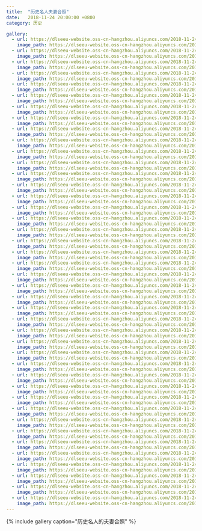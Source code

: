 ```yaml
---
title:  "历史名人夫妻合照"
date:   2018-11-24 20:00:00 +0800
category: 历史

gallery:
  - url: https://dlseeu-website.oss-cn-hangzhou.aliyuncs.com/2018-11-24-%E5%A4%AB%E5%A6%BB%E5%90%88%E5%BD%B1/1.jpg
    image_path: https://dlseeu-website.oss-cn-hangzhou.aliyuncs.com/2018-11-24-%E5%A4%AB%E5%A6%BB%E5%90%88%E5%BD%B1/1.jpg
  - url: https://dlseeu-website.oss-cn-hangzhou.aliyuncs.com/2018-11-24-%E5%A4%AB%E5%A6%BB%E5%90%88%E5%BD%B1/2.jpg
    image_path: https://dlseeu-website.oss-cn-hangzhou.aliyuncs.com/2018-11-24-%E5%A4%AB%E5%A6%BB%E5%90%88%E5%BD%B1/2.jpg
  - url: https://dlseeu-website.oss-cn-hangzhou.aliyuncs.com/2018-11-24-%E5%A4%AB%E5%A6%BB%E5%90%88%E5%BD%B1/3.jpg
    image_path: https://dlseeu-website.oss-cn-hangzhou.aliyuncs.com/2018-11-24-%E5%A4%AB%E5%A6%BB%E5%90%88%E5%BD%B1/3.jpg
  - url: https://dlseeu-website.oss-cn-hangzhou.aliyuncs.com/2018-11-24-%E5%A4%AB%E5%A6%BB%E5%90%88%E5%BD%B1/4.jpg
    image_path: https://dlseeu-website.oss-cn-hangzhou.aliyuncs.com/2018-11-24-%E5%A4%AB%E5%A6%BB%E5%90%88%E5%BD%B1/4.jpg
  - url: https://dlseeu-website.oss-cn-hangzhou.aliyuncs.com/2018-11-24-%E5%A4%AB%E5%A6%BB%E5%90%88%E5%BD%B1/5.jpg
    image_path: https://dlseeu-website.oss-cn-hangzhou.aliyuncs.com/2018-11-24-%E5%A4%AB%E5%A6%BB%E5%90%88%E5%BD%B1/5.jpg
  - url: https://dlseeu-website.oss-cn-hangzhou.aliyuncs.com/2018-11-24-%E5%A4%AB%E5%A6%BB%E5%90%88%E5%BD%B1/6.jpg
    image_path: https://dlseeu-website.oss-cn-hangzhou.aliyuncs.com/2018-11-24-%E5%A4%AB%E5%A6%BB%E5%90%88%E5%BD%B1/6.jpg
  - url: https://dlseeu-website.oss-cn-hangzhou.aliyuncs.com/2018-11-24-%E5%A4%AB%E5%A6%BB%E5%90%88%E5%BD%B1/7.jpg
    image_path: https://dlseeu-website.oss-cn-hangzhou.aliyuncs.com/2018-11-24-%E5%A4%AB%E5%A6%BB%E5%90%88%E5%BD%B1/7.jpg
  - url: https://dlseeu-website.oss-cn-hangzhou.aliyuncs.com/2018-11-24-%E5%A4%AB%E5%A6%BB%E5%90%88%E5%BD%B1/8.jpg
    image_path: https://dlseeu-website.oss-cn-hangzhou.aliyuncs.com/2018-11-24-%E5%A4%AB%E5%A6%BB%E5%90%88%E5%BD%B1/8.jpg
  - url: https://dlseeu-website.oss-cn-hangzhou.aliyuncs.com/2018-11-24-%E5%A4%AB%E5%A6%BB%E5%90%88%E5%BD%B1/9.jpg
    image_path: https://dlseeu-website.oss-cn-hangzhou.aliyuncs.com/2018-11-24-%E5%A4%AB%E5%A6%BB%E5%90%88%E5%BD%B1/9.jpg
  - url: https://dlseeu-website.oss-cn-hangzhou.aliyuncs.com/2018-11-24-%E5%A4%AB%E5%A6%BB%E5%90%88%E5%BD%B1/10.jpg
    image_path: https://dlseeu-website.oss-cn-hangzhou.aliyuncs.com/2018-11-24-%E5%A4%AB%E5%A6%BB%E5%90%88%E5%BD%B1/10.jpg
  - url: https://dlseeu-website.oss-cn-hangzhou.aliyuncs.com/2018-11-24-%E5%A4%AB%E5%A6%BB%E5%90%88%E5%BD%B1/11.jpg
    image_path: https://dlseeu-website.oss-cn-hangzhou.aliyuncs.com/2018-11-24-%E5%A4%AB%E5%A6%BB%E5%90%88%E5%BD%B1/11.jpg
  - url: https://dlseeu-website.oss-cn-hangzhou.aliyuncs.com/2018-11-24-%E5%A4%AB%E5%A6%BB%E5%90%88%E5%BD%B1/12.jpg
    image_path: https://dlseeu-website.oss-cn-hangzhou.aliyuncs.com/2018-11-24-%E5%A4%AB%E5%A6%BB%E5%90%88%E5%BD%B1/12.jpg
  - url: https://dlseeu-website.oss-cn-hangzhou.aliyuncs.com/2018-11-24-%E5%A4%AB%E5%A6%BB%E5%90%88%E5%BD%B1/13.jpg
    image_path: https://dlseeu-website.oss-cn-hangzhou.aliyuncs.com/2018-11-24-%E5%A4%AB%E5%A6%BB%E5%90%88%E5%BD%B1/13.jpg
  - url: https://dlseeu-website.oss-cn-hangzhou.aliyuncs.com/2018-11-24-%E5%A4%AB%E5%A6%BB%E5%90%88%E5%BD%B1/14.jpg
    image_path: https://dlseeu-website.oss-cn-hangzhou.aliyuncs.com/2018-11-24-%E5%A4%AB%E5%A6%BB%E5%90%88%E5%BD%B1/14.jpg
  - url: https://dlseeu-website.oss-cn-hangzhou.aliyuncs.com/2018-11-24-%E5%A4%AB%E5%A6%BB%E5%90%88%E5%BD%B1/15.jpg
    image_path: https://dlseeu-website.oss-cn-hangzhou.aliyuncs.com/2018-11-24-%E5%A4%AB%E5%A6%BB%E5%90%88%E5%BD%B1/15.jpg
  - url: https://dlseeu-website.oss-cn-hangzhou.aliyuncs.com/2018-11-24-%E5%A4%AB%E5%A6%BB%E5%90%88%E5%BD%B1/16.jpg
    image_path: https://dlseeu-website.oss-cn-hangzhou.aliyuncs.com/2018-11-24-%E5%A4%AB%E5%A6%BB%E5%90%88%E5%BD%B1/16.jpg
  - url: https://dlseeu-website.oss-cn-hangzhou.aliyuncs.com/2018-11-24-%E5%A4%AB%E5%A6%BB%E5%90%88%E5%BD%B1/17.jpg
    image_path: https://dlseeu-website.oss-cn-hangzhou.aliyuncs.com/2018-11-24-%E5%A4%AB%E5%A6%BB%E5%90%88%E5%BD%B1/17.jpg
  - url: https://dlseeu-website.oss-cn-hangzhou.aliyuncs.com/2018-11-24-%E5%A4%AB%E5%A6%BB%E5%90%88%E5%BD%B1/18.jpg
    image_path: https://dlseeu-website.oss-cn-hangzhou.aliyuncs.com/2018-11-24-%E5%A4%AB%E5%A6%BB%E5%90%88%E5%BD%B1/18.jpg
  - url: https://dlseeu-website.oss-cn-hangzhou.aliyuncs.com/2018-11-24-%E5%A4%AB%E5%A6%BB%E5%90%88%E5%BD%B1/19.jpg
    image_path: https://dlseeu-website.oss-cn-hangzhou.aliyuncs.com/2018-11-24-%E5%A4%AB%E5%A6%BB%E5%90%88%E5%BD%B1/19.jpg
  - url: https://dlseeu-website.oss-cn-hangzhou.aliyuncs.com/2018-11-24-%E5%A4%AB%E5%A6%BB%E5%90%88%E5%BD%B1/20.jpg
    image_path: https://dlseeu-website.oss-cn-hangzhou.aliyuncs.com/2018-11-24-%E5%A4%AB%E5%A6%BB%E5%90%88%E5%BD%B1/20.jpg
  - url: https://dlseeu-website.oss-cn-hangzhou.aliyuncs.com/2018-11-24-%E5%A4%AB%E5%A6%BB%E5%90%88%E5%BD%B1/21.jpg
    image_path: https://dlseeu-website.oss-cn-hangzhou.aliyuncs.com/2018-11-24-%E5%A4%AB%E5%A6%BB%E5%90%88%E5%BD%B1/21.jpg
  - url: https://dlseeu-website.oss-cn-hangzhou.aliyuncs.com/2018-11-24-%E5%A4%AB%E5%A6%BB%E5%90%88%E5%BD%B1/22.jpg
    image_path: https://dlseeu-website.oss-cn-hangzhou.aliyuncs.com/2018-11-24-%E5%A4%AB%E5%A6%BB%E5%90%88%E5%BD%B1/22.jpg
  - url: https://dlseeu-website.oss-cn-hangzhou.aliyuncs.com/2018-11-24-%E5%A4%AB%E5%A6%BB%E5%90%88%E5%BD%B1/23.jpg
    image_path: https://dlseeu-website.oss-cn-hangzhou.aliyuncs.com/2018-11-24-%E5%A4%AB%E5%A6%BB%E5%90%88%E5%BD%B1/23.jpg
  - url: https://dlseeu-website.oss-cn-hangzhou.aliyuncs.com/2018-11-24-%E5%A4%AB%E5%A6%BB%E5%90%88%E5%BD%B1/24.jpg
    image_path: https://dlseeu-website.oss-cn-hangzhou.aliyuncs.com/2018-11-24-%E5%A4%AB%E5%A6%BB%E5%90%88%E5%BD%B1/24.jpg
  - url: https://dlseeu-website.oss-cn-hangzhou.aliyuncs.com/2018-11-24-%E5%A4%AB%E5%A6%BB%E5%90%88%E5%BD%B1/25.jpg
    image_path: https://dlseeu-website.oss-cn-hangzhou.aliyuncs.com/2018-11-24-%E5%A4%AB%E5%A6%BB%E5%90%88%E5%BD%B1/25.jpg
  - url: https://dlseeu-website.oss-cn-hangzhou.aliyuncs.com/2018-11-24-%E5%A4%AB%E5%A6%BB%E5%90%88%E5%BD%B1/26.jpg
    image_path: https://dlseeu-website.oss-cn-hangzhou.aliyuncs.com/2018-11-24-%E5%A4%AB%E5%A6%BB%E5%90%88%E5%BD%B1/26.jpg
  - url: https://dlseeu-website.oss-cn-hangzhou.aliyuncs.com/2018-11-24-%E5%A4%AB%E5%A6%BB%E5%90%88%E5%BD%B1/27.jpg
    image_path: https://dlseeu-website.oss-cn-hangzhou.aliyuncs.com/2018-11-24-%E5%A4%AB%E5%A6%BB%E5%90%88%E5%BD%B1/27.jpg
  - url: https://dlseeu-website.oss-cn-hangzhou.aliyuncs.com/2018-11-24-%E5%A4%AB%E5%A6%BB%E5%90%88%E5%BD%B1/28.jpg
    image_path: https://dlseeu-website.oss-cn-hangzhou.aliyuncs.com/2018-11-24-%E5%A4%AB%E5%A6%BB%E5%90%88%E5%BD%B1/28.jpg
  - url: https://dlseeu-website.oss-cn-hangzhou.aliyuncs.com/2018-11-24-%E5%A4%AB%E5%A6%BB%E5%90%88%E5%BD%B1/29.jpg
    image_path: https://dlseeu-website.oss-cn-hangzhou.aliyuncs.com/2018-11-24-%E5%A4%AB%E5%A6%BB%E5%90%88%E5%BD%B1/29.jpg
  - url: https://dlseeu-website.oss-cn-hangzhou.aliyuncs.com/2018-11-24-%E5%A4%AB%E5%A6%BB%E5%90%88%E5%BD%B1/30.jpg
    image_path: https://dlseeu-website.oss-cn-hangzhou.aliyuncs.com/2018-11-24-%E5%A4%AB%E5%A6%BB%E5%90%88%E5%BD%B1/30.jpg
  - url: https://dlseeu-website.oss-cn-hangzhou.aliyuncs.com/2018-11-24-%E5%A4%AB%E5%A6%BB%E5%90%88%E5%BD%B1/31.jpg
    image_path: https://dlseeu-website.oss-cn-hangzhou.aliyuncs.com/2018-11-24-%E5%A4%AB%E5%A6%BB%E5%90%88%E5%BD%B1/31.jpg
  - url: https://dlseeu-website.oss-cn-hangzhou.aliyuncs.com/2018-11-24-%E5%A4%AB%E5%A6%BB%E5%90%88%E5%BD%B1/32.jpg
    image_path: https://dlseeu-website.oss-cn-hangzhou.aliyuncs.com/2018-11-24-%E5%A4%AB%E5%A6%BB%E5%90%88%E5%BD%B1/32.jpg
  - url: https://dlseeu-website.oss-cn-hangzhou.aliyuncs.com/2018-11-24-%E5%A4%AB%E5%A6%BB%E5%90%88%E5%BD%B1/33.jpg
    image_path: https://dlseeu-website.oss-cn-hangzhou.aliyuncs.com/2018-11-24-%E5%A4%AB%E5%A6%BB%E5%90%88%E5%BD%B1/33.jpg
  - url: https://dlseeu-website.oss-cn-hangzhou.aliyuncs.com/2018-11-24-%E5%A4%AB%E5%A6%BB%E5%90%88%E5%BD%B1/34.jpg
    image_path: https://dlseeu-website.oss-cn-hangzhou.aliyuncs.com/2018-11-24-%E5%A4%AB%E5%A6%BB%E5%90%88%E5%BD%B1/34.jpg
  - url: https://dlseeu-website.oss-cn-hangzhou.aliyuncs.com/2018-11-24-%E5%A4%AB%E5%A6%BB%E5%90%88%E5%BD%B1/35.jpg
    image_path: https://dlseeu-website.oss-cn-hangzhou.aliyuncs.com/2018-11-24-%E5%A4%AB%E5%A6%BB%E5%90%88%E5%BD%B1/35.jpg
  - url: https://dlseeu-website.oss-cn-hangzhou.aliyuncs.com/2018-11-24-%E5%A4%AB%E5%A6%BB%E5%90%88%E5%BD%B1/36.jpg
    image_path: https://dlseeu-website.oss-cn-hangzhou.aliyuncs.com/2018-11-24-%E5%A4%AB%E5%A6%BB%E5%90%88%E5%BD%B1/36.jpg
  - url: https://dlseeu-website.oss-cn-hangzhou.aliyuncs.com/2018-11-24-%E5%A4%AB%E5%A6%BB%E5%90%88%E5%BD%B1/37.jpg
    image_path: https://dlseeu-website.oss-cn-hangzhou.aliyuncs.com/2018-11-24-%E5%A4%AB%E5%A6%BB%E5%90%88%E5%BD%B1/37.jpg
  - url: https://dlseeu-website.oss-cn-hangzhou.aliyuncs.com/2018-11-24-%E5%A4%AB%E5%A6%BB%E5%90%88%E5%BD%B1/38.jpg
    image_path: https://dlseeu-website.oss-cn-hangzhou.aliyuncs.com/2018-11-24-%E5%A4%AB%E5%A6%BB%E5%90%88%E5%BD%B1/38.jpg
  - url: https://dlseeu-website.oss-cn-hangzhou.aliyuncs.com/2018-11-24-%E5%A4%AB%E5%A6%BB%E5%90%88%E5%BD%B1/39.jpg
    image_path: https://dlseeu-website.oss-cn-hangzhou.aliyuncs.com/2018-11-24-%E5%A4%AB%E5%A6%BB%E5%90%88%E5%BD%B1/39.jpg
  - url: https://dlseeu-website.oss-cn-hangzhou.aliyuncs.com/2018-11-24-%E5%A4%AB%E5%A6%BB%E5%90%88%E5%BD%B1/40.jpg
    image_path: https://dlseeu-website.oss-cn-hangzhou.aliyuncs.com/2018-11-24-%E5%A4%AB%E5%A6%BB%E5%90%88%E5%BD%B1/40.jpg
  - url: https://dlseeu-website.oss-cn-hangzhou.aliyuncs.com/2018-11-24-%E5%A4%AB%E5%A6%BB%E5%90%88%E5%BD%B1/41.jpg
    image_path: https://dlseeu-website.oss-cn-hangzhou.aliyuncs.com/2018-11-24-%E5%A4%AB%E5%A6%BB%E5%90%88%E5%BD%B1/41.jpg
  - url: https://dlseeu-website.oss-cn-hangzhou.aliyuncs.com/2018-11-24-%E5%A4%AB%E5%A6%BB%E5%90%88%E5%BD%B1/42.jpg
    image_path: https://dlseeu-website.oss-cn-hangzhou.aliyuncs.com/2018-11-24-%E5%A4%AB%E5%A6%BB%E5%90%88%E5%BD%B1/42.jpg
---
```


{% include gallery caption="历史名人的夫妻合照" %}
